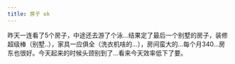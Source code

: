 ```yaml
---
title: 房子 ok
---
```


昨天一连看了5个房子，中途还去游了个泳...结果定了最后一个别墅的房子，装修超级棒（别墅..），家具一应俱全（洗衣机啥的...），房间蛮大的...每个月340...房东也很好。今天起来的时候头颈别到了...看来今天效率低下了要。